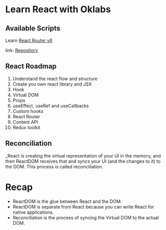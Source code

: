 # Learn React with Oklabs

## Available Scripts

Learn [React Router v6](https://blog.logrocket.com/react-router-v6-guide)

link: [Repository](https://github.com/codezri/react-router-v6-example/tree/main)

## React Roadmap

1. Understand the react flow and structure
2. Create you own react library and JSX
3. Hook
4. Virtual DOM
5. Props
6. useEffect, useRef and useCallbacks
7. Custom hooks
8. React Router
9. Content API
10. Redux toolkit

## Reconciliation

\_React is creating the virtual representation of your UI in the memory, and then ReactDOM receives that and syncs your UI (and the changes to it) to the DOM. This process is called reconciliation.

# Recap

-   ReactDOM is the glue between React and the DOM.
-   ReactDOM is separate from React because you can write React for native applications.
-   Reconciliation is the process of syncing the Virtual DOM to the actual DOM.
